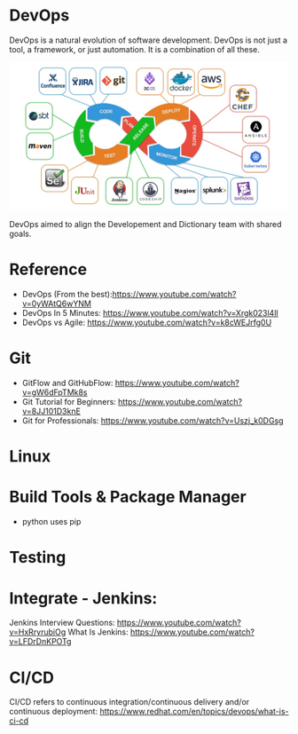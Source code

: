 # DevOps

DevOps is a natural evolution of software development. DevOps is not just a tool, a framework, or just automation. It is a combination of all these. 

![DevOps-1](img/DevOps-1.jpg "DevOps-1")

DevOps aimed to align the Developement and Dictionary team with shared goals.

# Reference
- DevOps (From the best):https://www.youtube.com/watch?v=0yWAtQ6wYNM
- DevOps In 5 Minutes: https://www.youtube.com/watch?v=Xrgk023l4lI
- DevOps vs Agile: https://www.youtube.com/watch?v=k8cWEJrfg0U 


# Git
- GitFlow and GitHubFlow: https://www.youtube.com/watch?v=gW6dFpTMk8s
- Git Tutorial for Beginners: https://www.youtube.com/watch?v=8JJ101D3knE
- Git for Professionals: https://www.youtube.com/watch?v=Uszj_k0DGsg

# Linux

# Build Tools & Package Manager
- python uses pip

# Testing 

# Integrate - Jenkins:
Jenkins Interview Questions: https://www.youtube.com/watch?v=HxRryrubiOg
What Is Jenkins: https://www.youtube.com/watch?v=LFDrDnKPOTg

# CI/CD

CI/CD refers to continuous integration/continuous delivery and/or continuous deployment: https://www.redhat.com/en/topics/devops/what-is-ci-cd
